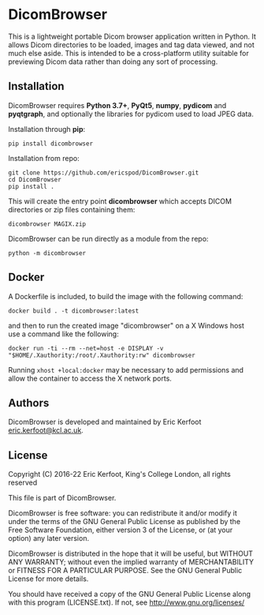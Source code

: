 # DicomBrowser

This is a lightweight portable Dicom browser application written in Python.
It allows Dicom directories to be loaded, images and tag data viewed, and not much else aside.
This is intended to be a cross-platform utility suitable for previewing Dicom data rather than doing any sort of processing.

## Installation

DicomBrowser requires **Python 3.7+**, **PyQt5**, **numpy**, **pydicom** and **pyqtgraph**, and optionally the libraries for pydicom used to load JPEG data.

Installation through **pip**:

    pip install dicombrowser

Installation from repo:

    git clone https://github.com/ericspod/DicomBrowser.git
    cd DicomBrowser
    pip install .

This will create the entry point **dicombrowser** which accepts DICOM directories or zip files containing them:

    dicombrowser MAGIX.zip
    
DicomBrowser can be run directly as a module from the repo:

    python -m dicombrowser

## Docker

A Dockerfile is included, to build the image with the following command:

    docker build . -t dicombrowser:latest

and then to run the created image "dicombrowser" on a X Windows host use a command like the following:

    docker run -ti --rm --net=host -e DISPLAY -v "$HOME/.Xauthority:/root/.Xauthority:rw" dicombrowser


Running `xhost +local:docker` may be necessary to add permissions and allow the container to access the X network ports.

## Authors

DicomBrowser is developed and maintained by Eric Kerfoot <eric.kerfoot@kcl.ac.uk>.

## License

Copyright (C) 2016-22 Eric Kerfoot, King's College London, all rights reserved

This file is part of DicomBrowser.

DicomBrowser is free software: you can redistribute it and/or modify
it under the terms of the GNU General Public License as published by
the Free Software Foundation, either version 3 of the License, or
(at your option) any later version.

DicomBrowser is distributed in the hope that it will be useful,
but WITHOUT ANY WARRANTY; without even the implied warranty of
MERCHANTABILITY or FITNESS FOR A PARTICULAR PURPOSE.  See the
GNU General Public License for more details.

You should have received a copy of the GNU General Public License along
with this program (LICENSE.txt).  If not, see <http://www.gnu.org/licenses/>

